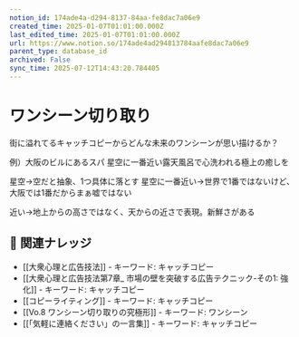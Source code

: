 ```yaml
---
notion_id: 174ade4a-d294-8137-84aa-fe8dac7a06e9
created_time: 2025-01-07T01:01:00.000Z
last_edited_time: 2025-01-07T01:01:00.000Z
url: https://www.notion.so/174ade4ad294813784aafe8dac7a06e9
parent_type: database_id
archived: False
sync_time: 2025-07-12T14:43:20.784405
---
```


# ワンシーン切り取り


街に溢れてるキャッチコピーからどんな未来のワンシーンが思い描けるか？

例）大阪のビルにあるスパ
星空に一番近い露天風呂で心洗われる極上の癒しを


星空→空だと抽象、1つ具体に落とす
星空に一番近い→世界で1番ではないけど、大阪では1番だからまぁ嘘ではない

近い→地上からの高さではなく、天からの近さで表現。新鮮さがある

## 🔗 関連ナレッジ
- [[大衆心理と広告技法]] - キーワード: キャッチコピー
- [[大衆心理と広告技法第7章_ 市場の壁を突破する広告テクニック-その1: 強化]] - キーワード: キャッチコピー
- [[コピーライティング]] - キーワード: キャッチコピー
- [[Vo.8 ワンシーン切り取りの究極形]] - キーワード: ワンシーン
- [[「気軽に連絡ください」の一言集]] - キーワード: キャッチコピー
